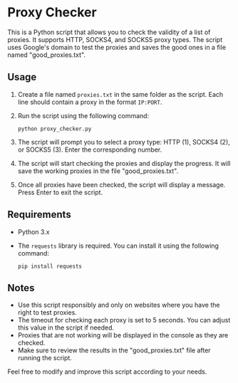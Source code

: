 # Proxy Checker

This is a Python script that allows you to check the validity of a list of proxies. It supports HTTP, SOCKS4, and SOCKS5 proxy types. The script uses Google's domain to test the proxies and saves the good ones in a file named "good_proxies.txt".

## Usage

1. Create a file named `proxies.txt` in the same folder as the script. Each line should contain a proxy in the format `IP:PORT`.

2. Run the script using the following command:

    ```
    python proxy_checker.py
    ```

3. The script will prompt you to select a proxy type: HTTP (1), SOCKS4 (2), or SOCKS5 (3). Enter the corresponding number.

4. The script will start checking the proxies and display the progress. It will save the working proxies in the file "good_proxies.txt".

5. Once all proxies have been checked, the script will display a message. Press Enter to exit the script.

## Requirements

- Python 3.x
- The `requests` library is required. You can install it using the following command:

    ```
    pip install requests
    ```

## Notes

- Use this script responsibly and only on websites where you have the right to test proxies.
- The timeout for checking each proxy is set to 5 seconds. You can adjust this value in the script if needed.
- Proxies that are not working will be displayed in the console as they are checked.
- Make sure to review the results in the "good_proxies.txt" file after running the script.

Feel free to modify and improve this script according to your needs.

